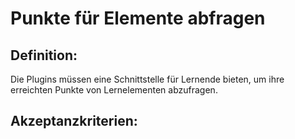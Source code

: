 # Punkte für Elemente abfragen

## Definition:

Die Plugins müssen eine Schnittstelle für Lernende bieten, um ihre erreichten Punkte von Lernelementen abzufragen.


## Akzeptanzkriterien:

